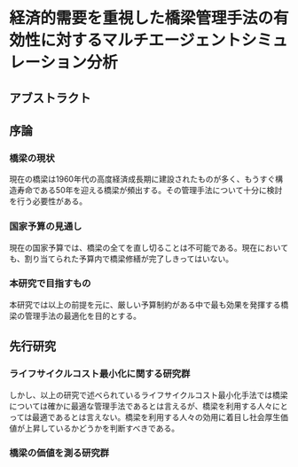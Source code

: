 # 経済的需要を重視した橋梁管理手法の有効性に対するマルチエージェントシミュレーション分析

## アブストラクト

## 序論
### 橋梁の現状
現在の橋梁は1960年代の高度経済成長期に建設されたものが多く、もうすぐ構造寿命である50年を迎える橋梁が頻出する。その管理手法について十分に検討を行う必要性がある。

### 国家予算の見通し
現在の国家予算では、橋梁の全てを直し切ることは不可能である。現在においても、割り当てられた予算内で橋梁修繕が完了しきってはいない。

### 本研究で目指すもの
本研究では以上の前提を元に、厳しい予算制約がある中で最も効果を発揮する橋梁の管理手法の最適化を目的とする。

## 先行研究
### ライフサイクルコスト最小化に関する研究群
しかし、以上の研究で述べられているライフサイクルコスト最小化手法では橋梁については確かに最適な管理手法であるとは言えるが、橋梁を利用する人々にとっては最適であるとは言えない。橋梁を利用する人々の効用に着目し社会厚生価値が上昇しているかどうかを判断すべきである。

### 橋梁の価値を測る研究群


